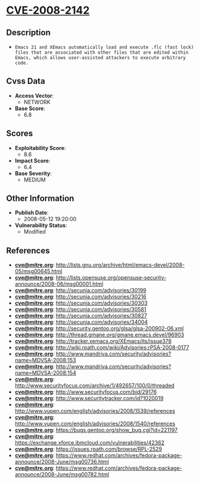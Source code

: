
# [CVE-2008-2142](https://cve.mitre.org/cgi-bin/cvename.cgi?name=CVE-2008-2142)

## Description

- `Emacs 21 and XEmacs automatically load and execute .flc (fast lock) files that are associated with other files that are edited within Emacs, which allows user-assisted attackers to execute arbitrary code.`

## Cvss Data

- **Access Vector**:
  - NETWORK
- **Base Score**:
  - 6.8

## Scores

- **Exploitability Score**:
  - 8.6
- **Impact Score**:
  - 6.4
- **Base Severity**:
  - MEDIUM

## Other Information

- **Publish Date**:
  - 2008-05-12 19:20:00
- **Vulnerability Status**:
  - Modified

## References

- **cve@mitre.org**: http://lists.gnu.org/archive/html/emacs-devel/2008-05/msg00645.html
- **cve@mitre.org**: http://lists.opensuse.org/opensuse-security-announce/2008-06/msg00001.html
- **cve@mitre.org**: http://secunia.com/advisories/30199
- **cve@mitre.org**: http://secunia.com/advisories/30216
- **cve@mitre.org**: http://secunia.com/advisories/30303
- **cve@mitre.org**: http://secunia.com/advisories/30581
- **cve@mitre.org**: http://secunia.com/advisories/30827
- **cve@mitre.org**: http://secunia.com/advisories/34004
- **cve@mitre.org**: http://security.gentoo.org/glsa/glsa-200902-06.xml
- **cve@mitre.org**: http://thread.gmane.org/gmane.emacs.devel/96903
- **cve@mitre.org**: http://tracker.xemacs.org/XEmacs/its/issue378
- **cve@mitre.org**: http://wiki.rpath.com/wiki/Advisories:rPSA-2008-0177
- **cve@mitre.org**: http://www.mandriva.com/security/advisories?name=MDVSA-2008:153
- **cve@mitre.org**: http://www.mandriva.com/security/advisories?name=MDVSA-2008:154
- **cve@mitre.org**: http://www.securityfocus.com/archive/1/492657/100/0/threaded
- **cve@mitre.org**: http://www.securityfocus.com/bid/29176
- **cve@mitre.org**: http://www.securitytracker.com/id?1020019
- **cve@mitre.org**: http://www.vupen.com/english/advisories/2008/1539/references
- **cve@mitre.org**: http://www.vupen.com/english/advisories/2008/1540/references
- **cve@mitre.org**: https://bugs.gentoo.org/show_bug.cgi?id=221197
- **cve@mitre.org**: https://exchange.xforce.ibmcloud.com/vulnerabilities/42362
- **cve@mitre.org**: https://issues.rpath.com/browse/RPL-2529
- **cve@mitre.org**: https://www.redhat.com/archives/fedora-package-announce/2008-June/msg00736.html
- **cve@mitre.org**: https://www.redhat.com/archives/fedora-package-announce/2008-June/msg00782.html
